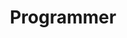 ---
draft: false
name: "Diego Toribio"
title: "Programmer"
avatar: {
    src: "https://i.pinimg.com/736x/02/68/e8/0268e86179d1b862fcde9c6589cdf541.jpg",
    alt: "Broto"
}
publishDate: "2024-04-02 17:33"
---